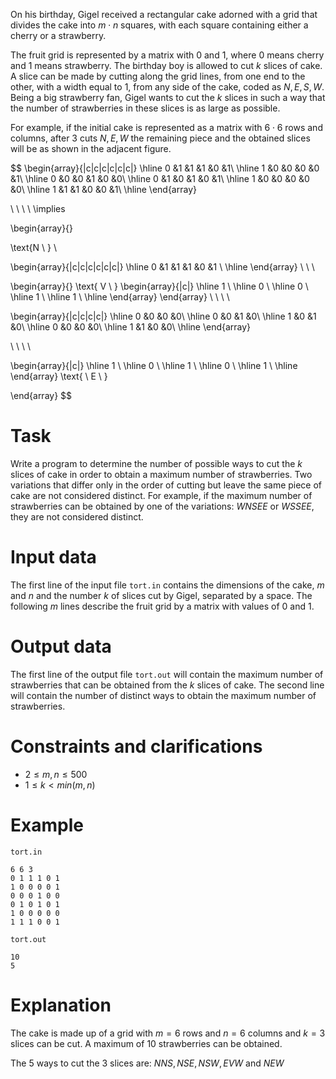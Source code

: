 
On his birthday, Gigel received a rectangular cake adorned with a grid that divides the cake into $m \cdot n$ squares, with each square containing either a cherry or a strawberry.

The fruit grid is represented by a matrix with $0$ and $1$, where $0$ means cherry and $1$ means strawberry. The birthday boy is allowed to cut $k$ slices of cake. A slice can be made by cutting along the grid lines, from one end to the other, with a width equal to $1$, from any side of the cake, coded as $N, E, S, W$. Being a big strawberry fan, Gigel wants to cut the $k$ slices in such a way that the number of strawberries in these slices is as large as possible.

For example, if the initial cake is represented as a matrix with $6 \cdot 6$ rows and columns, after $3$ cuts $N, E, W$ the remaining piece and the obtained slices will be as shown in the adjacent figure.

$$
\begin{array}{|c|c|c|c|c|c|}
\hline
0 &1 &1 &1 &0 &1\\
\hline
1 &0 &0 &0 &0 &1\\
\hline
0 &0 &0 &1 &0 &0\\
\hline
0 &1 &0 &1 &0 &1\\
\hline
1 &0 &0 &0 &0 &0\\
\hline
1 &1 &1 &0 &0 &1\\
\hline
\end{array}

\ \ \ \ 
\implies

\begin{array}{}

\text{N \ } \\

\begin{array}{|c|c|c|c|c|c|}
\hline
0 &1 &1 &1 &0 &1 \\
\hline
\end{array}
\ \\ \\

\begin{array}{}
\text{ V \  }
\begin{array}{|c|}
\hline
1 \\
\hline
0 \\
\hline
0 \\
\hline
1 \\
\hline
1 \\
\hline
\end{array}
\end{array}
\ \\ \\ \\

\begin{array}{|c|c|c|c|}
\hline
0 &0 &0 &0\\
\hline
0 &0 &1 &0\\
\hline
1 &0 &1 &0\\
\hline
0 &0 &0 &0\\
\hline
1 &1 &0 &0\\
\hline
\end{array}

\ \\ \\ \\

\begin{array}{|c|}
\hline
1 \\
\hline
0 \\
\hline
1 \\
\hline
0 \\
\hline
1 \\
\hline
\end{array}
\text{ \ E \ }

\end{array}
$$

# Task

Write a program to determine the number of possible ways to cut the $k$ slices of cake in order to obtain a maximum number of strawberries. Two variations that differ only in the order of cutting but leave the same piece of cake are not considered distinct. For example, if the maximum number of strawberries can be obtained by one of the variations: $WNSEE$ or $WSSEE$, they are not considered distinct.

# Input data

The first line of the input file `tort.in` contains the dimensions of the cake, $m$ and $n$ and the number $k$ of slices cut by Gigel, separated by a space. The following $m$ lines describe the fruit grid by a matrix with values of $0$ and $1$.

# Output data

The first line of the output file `tort.out` will contain the maximum number of strawberries that can be obtained from the $k$ slices of cake. The second line will contain the number of distinct ways to obtain the maximum number of strawberries.

# Constraints and clarifications

* $2 \leq m, n \leq 500$
* $1 \leq k < min(m, n)$

# Example

`tort.in`
```
6 6 3
0 1 1 1 0 1
1 0 0 0 0 1
0 0 0 1 0 0
0 1 0 1 0 1
1 0 0 0 0 0
1 1 1 0 0 1
```

`tort.out`
```
10
5
```

# Explanation

The cake is made up of a grid with $m=6$ rows and $n=6$ columns and $k=3$ slices can be cut. A maximum of $10$ strawberries can be obtained.

The $5$ ways to cut the $3$ slices are:
$NNS, NSE, NSW, EVW$ and $NEW$
